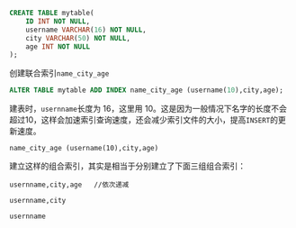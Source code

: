 ```sql
CREATE TABLE mytable( 
    ID INT NOT NULL,  
    username VARCHAR(16) NOT NULL,  
    city VARCHAR(50) NOT NULL,
    age INT NOT NULL
); 
```

创建联合索引`name_city_age`

```sql
ALTER TABLE mytable ADD INDEX name_city_age (username(10),city,age);
```

建表时，`usernname`长度为 16，这里用 10。这是因为一般情况下名字的长度不会超过10，这样会加速索引查询速度，还会减少索引文件的大小，提高`INSERT`的更新速度。

`name_city_age (username(10),city,age)`

建立这样的组合索引，其实是相当于分别建立了下面三组组合索引：

```
usernname,city,age   //依次递减
 
usernname,city 
 
usernname	
```





